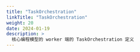 ```yaml
---
title: "TaskOrchestration"
linkTitle: "TaskOrchestration"
weight: 20
date: 2024-01-19
description: >
  核心编程模型的 worker 端的 TaskOrchestration 定义
---
```


